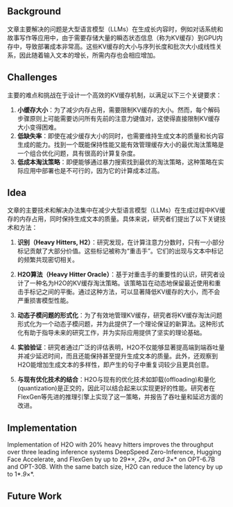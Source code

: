 ## Background

文章主要解决的问题是大型语言模型（LLMs）在生成长内容时，例如对话系统和故事写作等应用中，由于需要存储大量的瞬态状态信息（称为KV缓存）到GPU内存中，导致部署成本非常高。这些KV缓存的大小与序列长度和批次大小成线性关系，因此随着输入文本的增长，所需内存也会相应增加。

## Challenges

主要的难点和挑战在于设计一个高效的KV缓存机制，以满足以下三个关键要求：

1. **小缓存大小**：为了减少内存占用，需要限制KV缓存的大小。然而，每个解码步骤原则上可能需要访问所有先前的注意力键值对，这使得直接限制KV缓存大小变得困难。
2. **低缺失率**：即使在减少缓存大小的同时，也需要维持生成文本的质量和长内容生成的能力。找到一个既能保持性能又能有效管理缓存大小的最优淘汰策略是一个组合优化问题，具有很高的计算复杂度。
3. **低成本淘汰策略**：即便能够通过暴力搜索找到最优的淘汰策略，这种策略在实际应用中部署也是不可行的，因为它的计算成本过高。

## Idea

文章的主要技术和解决办法集中在减少大型语言模型（LLMs）在生成过程中KV缓存的内存占用，同时保持生成文本的质量。具体来说，研究者们提出了以下关键技术和方法：

1. **识别（Heavy Hitters, H2）**：研究发现，在计算注意力分数时，只有一小部分标记贡献了大部分价值。这些标记被称为“重击手”。它们的出现与文本中标记的频繁共现密切相关。

2. **H2O算法（Heavy Hitter Oracle）**：基于对重击手的重要性的认识，研究者设计了一种名为H2O的KV缓存淘汰策略。该策略旨在动态地保留最近使用和重击手标记之间的平衡。通过这种方法，可以显著降低KV缓存的大小，而不会严重损害模型性能。

3. **动态子模问题的形式化**：为了有效地管理KV缓存，研究者将KV缓存淘汰问题形式化为一个动态子模问题，并为此提供了一个理论保证的新算法。这种形式化有助于指导未来的研究工作，并为实际应用提供了坚实的理论基础。

4. **实验验证**：研究者通过广泛的评估表明，H2O不仅能够显著提高端到端吞吐量并减少延迟时间，而且还能保持甚至提升生成文本的质量。此外，还观察到H2O能增加生成文本的多样性，即产生的句子中重复词较少且更具创意。

5. **与现有优化技术的结合**：H2O与现有的优化技术如卸载(offloading)和量化(quantization)是正交的，因此可以结合起来以实现更好的性能。研究者在FlexGen等先进的推理引擎上实现了这一策略，并报告了吞吐量和延迟方面的改进。

## Implementation

Implementation of H2O with 20% heavy hitters improves the throughput over three leading inference systems DeepSpeed Zero-Inference, Hugging Face Accelerate, and FlexGen by up to 29*×*, 29*×*, and 3*×* on OPT-6.7B and OPT-30B. With the same batch size, H2O can reduce the latency by up to 1*.*9*×*. 

## Future Work

